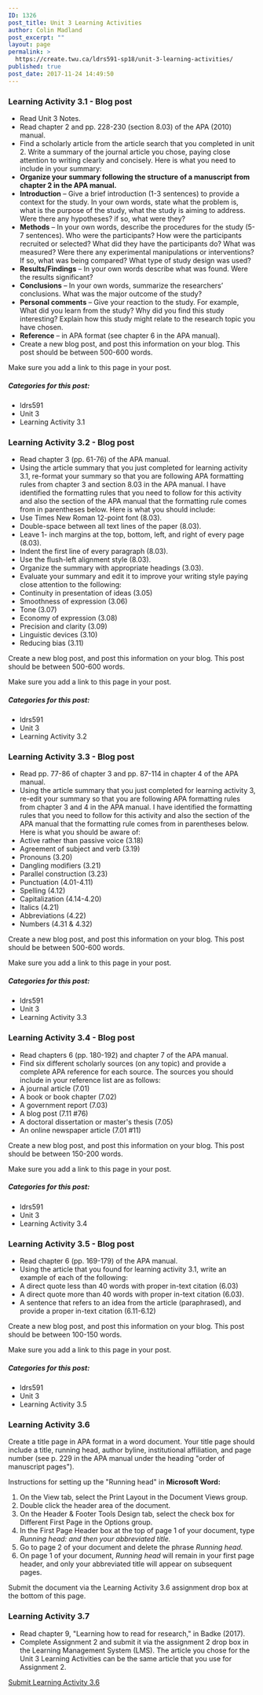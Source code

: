 ```yaml
---
ID: 1326
post_title: Unit 3 Learning Activities
author: Colin Madland
post_excerpt: ""
layout: page
permalink: >
  https://create.twu.ca/ldrs591-sp18/unit-3-learning-activities/
published: true
post_date: 2017-11-24 14:49:50
---
```

<h3>Learning Activity 3.1 - Blog post</h3>
<ul>
 	<li>Read Unit 3 Notes.</li>
 	<li>Read chapter 2 and pp. 228-230 (section 8.03) of the APA (2010) manual.</li>
 	<li>Find a scholarly article from the article search that you completed in unit 2. Write a summary of the journal article you chose, paying close attention to writing clearly and concisely. Here is what you need to include in your summary:</li>
 	<li><strong>Organize your summary following the structure of a manuscript from chapter 2 in the APA manual.</strong></li>
 	<li><strong>Introduction</strong> – Give a brief introduction (1-3 sentences) to provide a context for the study. In your own words, state what the problem is, what is the purpose of the study, what the study is aiming to address. Were there any hypotheses? if so, what were they?</li>
 	<li><strong>Methods</strong> – In your own words, describe the procedures for the study (5-7 sentences). Who were the participants? How were the participants recruited or selected? What did they have the participants do? What was measured? Were there any experimental manipulations or interventions? If so, what was being compared? What type of study design was used?</li>
 	<li><strong>Results/Findings</strong> – In your own words describe what was found. Were the results significant?</li>
 	<li><strong>Conclusions</strong> – In your own words, summarize the researchers’ conclusions. What was the major outcome of the study?</li>
 	<li><strong>Personal comments</strong> – Give your reaction to the study. For example, What did you learn from the study? Why did you find this study interesting? Explain how this study might relate to the research topic you have chosen.</li>
 	<li><strong>Reference</strong> – in APA format (see chapter 6 in the APA manual).</li>
 	<li>Create a new blog post, and post this information on your blog. This post should be between 500-600 words.</li>
</ul>
Make sure you add a link to this page in your post.
<h5>Categories for this post:</h5>
<ul>
 	<li>ldrs591</li>
 	<li>Unit 3</li>
 	<li>Learning Activity 3.1</li>
</ul>
<h3>Learning Activity 3.2 - Blog post</h3>
<ul>
 	<li>Read chapter 3 (pp. 61-76) of the APA manual.</li>
 	<li>Using the article summary that you just completed for learning activity 3.1, re-format your summary so that you are following APA formatting rules from chapter 3 and section 8.03 in the APA manual. I have identified the formatting rules that you need to follow for this activity and also the section of the APA manual that the formatting rule comes from in parentheses below. Here is what you should include:</li>
 	<li>Use Times New Roman 12-point font (8.03).</li>
 	<li>Double-space between all text lines of the paper (8.03).</li>
 	<li>Leave 1- inch margins at the top, bottom, left, and right of every page (8.03).</li>
 	<li>Indent the first line of every paragraph (8.03).</li>
 	<li>Use the flush-left alignment style (8.03).</li>
 	<li>Organize the summary with appropriate headings (3.03).</li>
 	<li>Evaluate your summary and edit it to improve your writing style paying close attention to the following:</li>
 	<li>Continuity in presentation of ideas (3.05)</li>
 	<li>Smoothness of expression (3.06)</li>
 	<li>Tone (3.07)</li>
 	<li>Economy of expression (3.08)</li>
 	<li>Precision and clarity (3.09)</li>
 	<li>Linguistic devices (3.10)</li>
 	<li>Reducing bias (3.11)</li>
</ul>
Create a new blog post, and post this information on your blog. This post should be between 500-600 words.

Make sure you add a link to this page in your post.
<h5>Categories for this post:</h5>
<ul>
 	<li>ldrs591</li>
 	<li>Unit 3</li>
 	<li>Learning Activity 3.2</li>
</ul>
<h3>Learning Activity 3.3 - Blog post</h3>
<ul>
 	<li>Read pp. 77-86 of chapter 3 and pp. 87-114 in chapter 4 of the APA manual.</li>
 	<li>Using the article summary that you just completed for learning activity 3, re-edit your summary so that you are following APA formatting rules from chapter 3 and 4 in the APA manual. I have identified the formatting rules that you need to follow for this activity and also the section of the APA manual that the formatting rule comes from in parentheses below. Here is what you should be aware of:</li>
 	<li>Active rather than passive voice (3.18)</li>
 	<li>Agreement of subject and verb (3.19)</li>
 	<li>Pronouns (3.20)</li>
 	<li>Dangling modifiers (3.21)</li>
 	<li>Parallel construction (3.23)</li>
 	<li>Punctuation (4.01-4.11)</li>
 	<li>Spelling (4.12)</li>
 	<li>Capitalization (4.14-4.20)</li>
 	<li>Italics (4.21)</li>
 	<li>Abbreviations (4.22)</li>
 	<li>Numbers (4.31 &amp; 4.32)</li>
</ul>
Create a new blog post, and post this information on your blog. This post should be between 500-600 words.

Make sure you add a link to this page in your post.
<h5>Categories for this post:</h5>
<ul>
 	<li>ldrs591</li>
 	<li>Unit 3</li>
 	<li>Learning Activity 3.3</li>
</ul>
<h3>Learning Activity 3.4 - Blog post</h3>
<ul>
 	<li>Read chapters 6 (pp. 180-192) and chapter 7 of the APA manual.</li>
 	<li>Find six different scholarly sources (on any topic) and provide a complete APA reference for each source. The sources you should include in your reference list are as follows:</li>
 	<li>A journal article (7.01)</li>
 	<li>A book or book chapter (7.02)</li>
 	<li>A government report (7.03)</li>
 	<li>A blog post (7.11 #76)</li>
 	<li>A doctoral dissertation or master's thesis (7.05)</li>
 	<li>An online newspaper article (7.01 #11)</li>
</ul>
Create a new blog post, and post this information on your blog. This post should be between 150-200 words.

Make sure you add a link to this page in your post.
<h5>Categories for this post:</h5>
<ul>
 	<li>ldrs591</li>
 	<li>Unit 3</li>
 	<li>Learning Activity 3.4</li>
</ul>
<h3>Learning Activity 3.5 - Blog post</h3>
<ul>
 	<li>Read chapter 6 (pp. 169-179) of the APA manual.</li>
 	<li>Using the article that you found for learning activity 3.1, write an example of each of the following:</li>
 	<li>A direct quote less than 40 words with proper in-text citation (6.03)</li>
 	<li>A direct quote more than 40 words with proper in-text citation (6.03).</li>
 	<li>A sentence that refers to an idea from the article (paraphrased), and provide a proper in-text citation (6.11-6.12)</li>
</ul>
Create a new blog post, and post this information on your blog. This post should be between 100-150 words.

Make sure you add a link to this page in your post.
<h5>Categories for this post:</h5>
<ul>
 	<li>ldrs591</li>
 	<li>Unit 3</li>
 	<li>Learning Activity 3.5</li>
</ul>
<h3>Learning Activity 3.6</h3>
Create a title page in APA format in a word document. Your title page should include a title, running head, author byline, institutional affiliation, and page number (see p. 229 in the APA manual under the heading "order of manuscript pages").

Instructions for setting up the "Running head" in <strong>Microsoft Word:</strong>
<ol>
 	<li>On the View tab, select the Print Layout in the Document Views group.</li>
 	<li>Double click the header area of the document.</li>
 	<li>On the Header &amp; Footer Tools Design tab, select the check box for Different First Page in the Options group.</li>
 	<li>In the First Page Header box at the top of page 1 of your document, type <em>Running head: and then your abbreviated title.</em></li>
 	<li>Go to page 2 of your document and delete the phrase <em>Running head.</em></li>
 	<li>On page 1 of your document, <em>Running head</em> will remain in your first page header, and only your abbreviated title will appear on subsequent pages.</li>
</ol>
Submit the document via the Learning Activity 3.6 assignment drop box at the bottom of this page.
<h3>Learning Activity 3.7</h3>
<ul>
 	<li>Read chapter 9, "Learning how to read for research," in Badke (2017).</li>
 	<li>Complete Assignment 2 and submit it via the assignment 2 drop box in the Learning Management System (LMS). The article you chose for the Unit 3 Learning Activities can be the same article that you use for Assignment 2.</li>
</ul>
<!--themify_builder_static--><a href="https://create.twu.ca/ldrs591-sp18/lessons/learning-activity-3-6/" > Submit Learning Activity 3.6 </a><!--/themify_builder_static-->